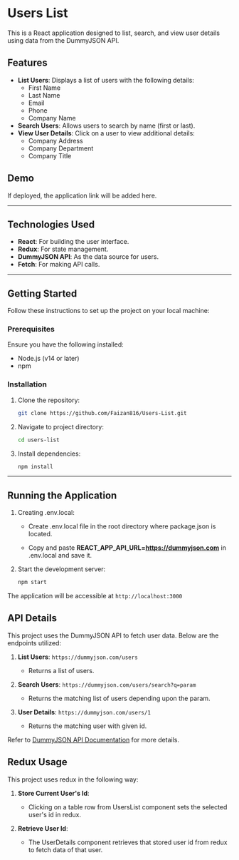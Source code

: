# Users List

This is a React application designed to list, search, and view user details using data from the DummyJSON API.

## Features

- **List Users**: Displays a list of users with the following details:
  - First Name
  - Last Name
  - Email
  - Phone
  - Company Name
- **Search Users**: Allows users to search by name (first or last).
- **View User Details**: Click on a user to view additional details:
  - Company Address
  - Company Department
  - Company Title

## Demo

If deployed, the application link will be added here.

---

## Technologies Used

- **React**: For building the user interface.
- **Redux**: For state management.
- **DummyJSON API**: As the data source for users.
- **Fetch**: For making API calls.

---

## Getting Started

Follow these instructions to set up the project on your local machine:

### Prerequisites

Ensure you have the following installed:

- Node.js (v14 or later)
- npm

### Installation

1. Clone the repository:

   ```bash
   git clone https://github.com/Faizan816/Users-List.git
   ```

2. Navigate to project directory:

   ```bash
   cd users-list
   ```

3. Install dependencies:

   ```bash
   npm install
   ```

---

## Running the Application

1. Creating .env.local:

   - Create .env.local file in the root directory where package.json is located.

   - Copy and paste **REACT_APP_API_URL=https://dummyjson.com** in .env.local and save it.

2. Start the development server:

   ```bash
   npm start
   ```

The application will be accessible at `http://localhost:3000`

## API Details

This project uses the DummyJSON API to fetch user data. Below are the endpoints utilized:

1. **List Users**: `https://dummyjson.com/users`

   - Returns a list of users.

2. **Search Users**: `https://dummyjson.com/users/search?q=param`

   - Returns the matching list of users depending upon the param.

3. **User Details**: `https://dummyjson.com/users/1`
   - Returns the matching user with given id.

Refer to [DummyJSON API Documentation](https://dummyjson.com) for more details.

## Redux Usage

This project uses redux in the following way:

1. **Store Current User's Id**:

   - Clicking on a table row from UsersList component sets the selected user's id in redux.

2. **Retrieve User Id**:
   - The UserDetails component retrieves that stored user id from redux to fetch data of that user.
